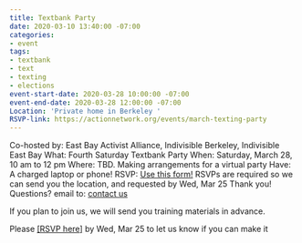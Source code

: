 ```yaml
---
title: Textbank Party
date: 2020-03-10 13:40:00 -07:00
categories:
- event
tags:
- textbank
- text
- texting
- elections
event-start-date: 2020-03-28 10:00:00 -07:00
event-end-date: 2020-03-28 12:00:00 -07:00
Location: 'Private home in Berkeley '
RSVP-link: https://actionnetwork.org/events/march-texting-party
---
```


Co-hosted by: East Bay Activist Alliance, Indivisible Berkeley, Indivisible East Bay
What: Fourth Saturday Textbank Party 
When: Saturday, March 28, 10 am to 12 pm
Where: TBD. Making arrangements for a virtual party
Have: A charged laptop or phone!
RSVP: [Use this form!]([https://actionnetwork.org/events/march-texting-party](https://actionnetwork.org/events/march-texting-party)) RSVPs are required so we can send you the location, and requested by Wed, Mar 25
Thank you!
Questions? email to: [contact us](mailto:ebaatexting@gmail.com) 

If you plan to join us, we will send you training materials in advance.

Please [[RSVP here]](https://actionnetwork.org/events/march-texting-party)  by Wed, Mar 25 to let us know if you can make it

